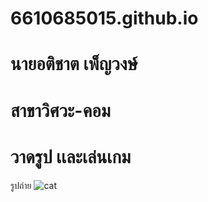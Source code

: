# 6610685015.github.io
# นายอติชาต เพ็ญวงษ์
# สาขาวิศวะ-คอม
# วาดรูป เเละเล่นเกม
รูปถ่าย ![cat]([https://www.google.com/url?sa=i&url=https%3A%2F%2Fwww.hphhfoundation.org%2Fblog%2Forigin-of-cats&psig=AOvVaw1NKqtBTvIh-rapUDj6EQbm&ust=1756037490152000&source=images&cd=vfe&opi=89978449&ved=0CBUQjRxqFwoTCJCuo8jzoI8DFQAAAAAdAAAAABAE](https://vetmarlborough.co.nz/wp-content/uploads/cat-facts.jpg))
